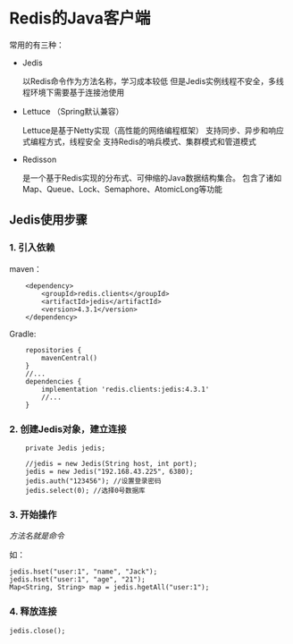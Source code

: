 # Redis的Java客户端

常用的有三种：
* Jedis 
    
    以Redis命令作为方法名称，学习成本较低
    但是Jedis实例线程不安全，多线程环境下需要基于连接池使用

* Lettuce （Spring默认兼容）

    Lettuce是基于Netty实现（高性能的网络编程框架）
    支持同步、异步和响应式编程方式，线程安全
    支持Redis的哨兵模式、集群模式和管道模式

* Redisson

    是一个基于Redis实现的分布式、可伸缩的Java数据结构集合。
    包含了诸如Map、Queue、Lock、Semaphore、AtomicLong等功能

## Jedis使用步骤

### 1. 引入依赖

maven：

```
    <dependency>
        <groupId>redis.clients</groupId>
        <artifactId>jedis</artifactId>
        <version>4.3.1</version>
    </dependency>
```

Gradle:
```
    repositories {
        mavenCentral()
    }
    //...
    dependencies {
        implementation 'redis.clients:jedis:4.3.1'
        //...
    }
```

### 2. 创建Jedis对象，建立连接

```
    private Jedis jedis;

    //jedis = new Jedis(String host, int port);
    jedis = new Jedis("192.168.43.225", 6380);
    jedis.auth("123456"); //设置登录密码
    jedis.select(0); //选择0号数据库
```

### 3. 开始操作

*方法名就是命令*

如：

    jedis.hset("user:1", "name", "Jack");
    jedis.hset("user:1", "age", "21");
    Map<String, String> map = jedis.hgetAll("user:1");

### 4. 释放连接

    jedis.close();